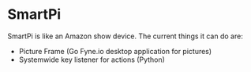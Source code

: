 # SmartPi

SmartPi is like an Amazon show device. The current things it can do are:

* Picture Frame (Go Fyne.io desktop application for pictures)
* Systemwide key listener for actions (Python)
